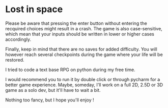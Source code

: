 # Lost in space

Please be aware that pressing the enter button without entering the recquired choices might result in a crash. The game is also case-sensitive, which mean that your inputs should be written in lower or higher cases accordingly.

Finally, keep in mind that there are no saves for added difficulty. You will however reach several checkpoints during the game where your life will be restored.

I tried to code a text base RPG on python during my free time. 

I would recommend you to run it by double click or through pycharm for a better game experience. 
Maybe, someday, I'll work on a full 2D, 2.5D or 3D game as a solo dev, but it'll have to wait a bit.

Nothing too fancy, but I hope you'll enjoy !
